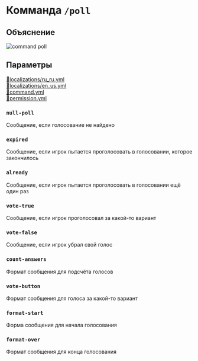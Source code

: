 <!-- #region title -->
# Комманда `/poll`
<!-- #endregion title -->

<!-- #region explanation -->
## Объяснение
![command poll](/commandpoll.png)
<!-- #endregion explanation -->

<!-- #region parameters -->
## Параметры
[:file_folder:localizations/ru_ru.yml](/docs/localizations/ru_ru/command/poll)\
[:file_folder:localizations/en_us.yml](/docs/localizations/en_us/command/poll)\
[:file_folder:command.yml](/docs/command/poll/)\
[:file_folder:permission.yml](/docs/permission/command/poll/)
<!-- #endregion parameters -->

<!-- #region localization -->
### `null-poll`

Сообщение, если голосование не найдено

### `expired`

Сообщение, если игрок пытается проголосовать в голосовании, которое закончилось

### `already`

Сообщение, если игрок пытается проголосовать в голосовании ещё один раз

### `vote-true`

Сообщение, если игрок проголосовал за какой-то вариант

### `vote-false`

Сообщение, если игрок убрал свой голос

### `count-answers`

Формат сообщения для подсчёта голосов

### `vote-button`

Формат сообщения для голоса за какой-то вариант

### `format-start`

Форма сообщения для начала голосования

### `format-over`

Формат сообщения для конца голосования
<!-- #endregion localization -->